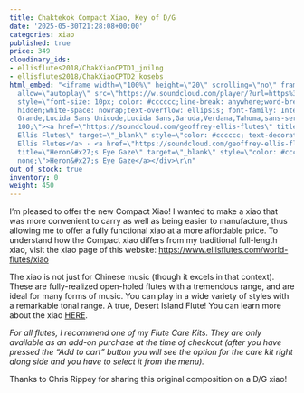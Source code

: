 ```yaml
---
title: Chaktekok Compact Xiao, Key of D/G
date: '2025-05-30T21:28:08+00:00'
categories: xiao
published: true
price: 349
cloudinary_ids:
- ellisflutes2018/ChakXiaoCPTD1_jnilng
- ellisflutes2018/ChakXiaoCPTD2_kosebs
html_embed: "<iframe width=\"100%\" height=\"20\" scrolling=\"no\" frameborder=\"no\"
  allow=\"autoplay\" src=\"https://w.soundcloud.com/player/?url=https%3A//api.soundcloud.com/tracks/2049826308&color=%23ff5500&inverse=false&auto_play=false&show_user=true\"></iframe><div
  style=\"font-size: 10px; color: #cccccc;line-break: anywhere;word-break: normal;overflow:
  hidden;white-space: nowrap;text-overflow: ellipsis; font-family: Interstate,Lucida
  Grande,Lucida Sans Unicode,Lucida Sans,Garuda,Verdana,Tahoma,sans-serif;font-weight:
  100;\"><a href=\"https://soundcloud.com/geoffrey-ellis-flutes\" title=\"Geoffrey
  Ellis Flutes\" target=\"_blank\" style=\"color: #cccccc; text-decoration: none;\">Geoffrey
  Ellis Flutes</a> · <a href=\"https://soundcloud.com/geoffrey-ellis-flutes/herons-eye-gaze\"
  title=\"Heron&#x27;s Eye Gaze\" target=\"_blank\" style=\"color: #cccccc; text-decoration:
  none;\">Heron&#x27;s Eye Gaze</a></div>\r\n"
out_of_stock: true
inventory: 0
weight: 450
---
```


I’m pleased to offer the new Compact Xiao!  I wanted to make a xiao that was more convenient to carry as well as being easier to manufacture, thus allowing me to offer a fully functional xiao at a more affordable price.  To understand how the Compact xiao differs from my traditional full-length xiao, visit the xiao page of this website: https://www.ellisflutes.com/world-flutes/xiao

The xiao is not just for Chinese music (though it excels in that context).  These are fully-realized open-holed flutes with a tremendous range, and are ideal for many forms of music.  You can play in a wide variety of styles with a remarkable tonal range.  A true, Desert Island Flute!  You can learn more about the xiao [HERE](https://www.ellisflutes.com/world-flutes/xiao).

*For all flutes, I recommend one of my Flute Care Kits. They are only available as an add-on purchase at the time of checkout (after you have pressed the “Add to cart” button you will see the option for the care kit right along side and you have to select it from the menu).*


Thanks to Chris Rippey for sharing this original composition on a D/G xiao!

